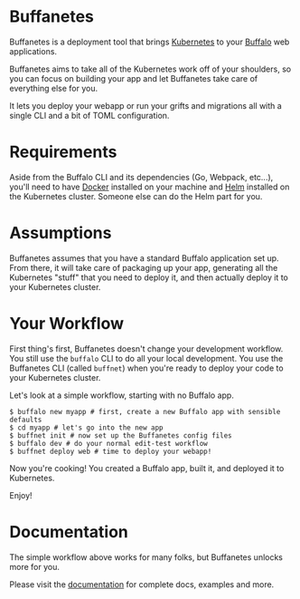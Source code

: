 # Buffanetes

Buffanetes is a deployment tool that brings [Kubernetes](https://kubernetes.io) to your 
[Buffalo](https://gobuffalo.io) web applications.

Buffanetes aims to take all of the Kubernetes work off of your shoulders, so you can focus on
building your app and let Buffanetes take care of everything else for you.

It lets you deploy your webapp or run your grifts and migrations all with a single CLI
and a bit of TOML configuration.

# Requirements

Aside from the Buffalo CLI and its dependencies (Go, Webpack, etc...), you'll need to have 
[Docker](https://docker.com) installed on your machine and [Helm](https://helm.sh) installed
on the Kubernetes cluster. Someone else can do the Helm part for you.

# Assumptions

Buffanetes assumes that you have a standard Buffalo application set up. From there, it will take
care of packaging up your app, generating all the Kubernetes "stuff" that you need to deploy
it, and then actually deploy it to your Kubernetes cluster.

# Your Workflow

First thing's first, Buffanetes doesn't change your development workflow. You still use the 
`buffalo` CLI to do all your local development. You use the Buffanetes CLI (called `buffnet`) 
when you're ready to deploy your code to your Kubernetes cluster.

Let's look at a simple workflow, starting with no Buffalo app.

```console
$ buffalo new myapp # first, create a new Buffalo app with sensible defaults
$ cd myapp # let's go into the new app
$ buffnet init # now set up the Buffanetes config files
$ buffalo dev # do your normal edit-test workflow
$ buffnet deploy web # time to deploy your webapp!
```

Now you're cooking! You created a Buffalo app, built it, and deployed it to Kubernetes.

Enjoy!

# Documentation

The simple workflow above works for many folks, but Buffanetes unlocks more for you.

Please visit the [documentation](./docs) for complete docs, examples and more.
